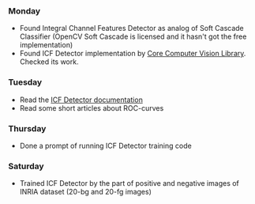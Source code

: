 ### Monday
 - Found Integral Channel Features Detector as analog of Soft Cascade Classifier (OpenCV Soft Cascade is licensed and it hasn't got the free implementation)
 - Found ICF Detector implementation by [Core Computer Vision Library](https://github.com/liuliu/ccv). Checked its work.

### Tuesday
 - Read the [ICF Detector documentation](http://docs.opencv.org/master/modules/xobjdetect/doc/integral_channel_features.html)
 - Read some short articles about ROC-curves

### Thursday
 - Done a prompt of running ICF Detector training code

### Saturday
 - Trained ICF Detector by the part of positive and negative images of INRIA dataset (20-bg and 20-fg images)
 